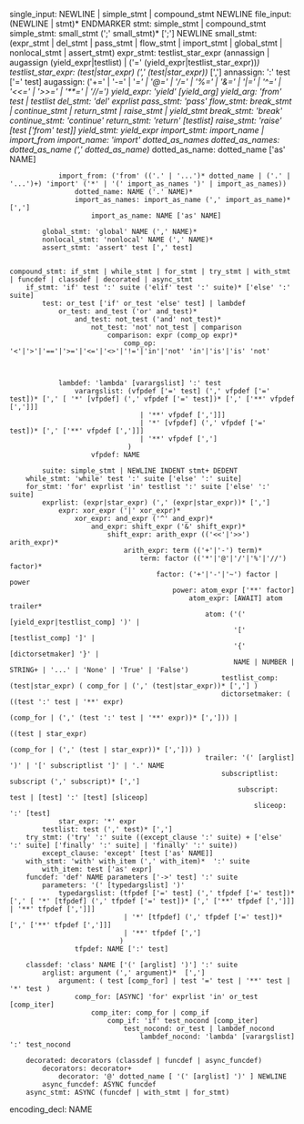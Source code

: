 single_input: NEWLINE | simple_stmt | compound_stmt NEWLINE
file_input: (NEWLINE | stmt)* ENDMARKER
stmt: simple_stmt | compound_stmt
    simple_stmt: small_stmt (';' small_stmt)* [';'] NEWLINE
        small_stmt: (expr_stmt | del_stmt | pass_stmt | flow_stmt | import_stmt | global_stmt | nonlocal_stmt | assert_stmt)
            expr_stmt: testlist_star_expr (annassign | augassign (yield_expr|testlist) | ('=' (yield_expr|testlist_star_expr))*)
                testlist_star_expr: (test|star_expr) (',' (test|star_expr))* [',']
                annassign: ':' test ['=' test]
                augassign: ('+=' | '-=' | '*=' | '@=' | '/=' | '%=' | '&=' | '|=' | '^=' | '<<=' | '>>=' | '**=' | '//=')
                yield_expr: 'yield' [yield_arg]
                    yield_arg: 'from' test | testlist
            del_stmt: 'del' exprlist
            pass_stmt: 'pass'
            flow_stmt: break_stmt | continue_stmt | return_stmt | raise_stmt | yield_stmt
                break_stmt: 'break'
                continue_stmt: 'continue'
                return_stmt: 'return' [testlist]
                raise_stmt: 'raise' [test ['from' test]]
                yield_stmt: yield_expr
            import_stmt: import_name | import_from
                import_name: 'import' dotted_as_names
                    dotted_as_names: dotted_as_name (',' dotted_as_name)*
                        dotted_as_name: dotted_name ['as' NAME]

                import_from: ('from' (('.' | '...')* dotted_name | ('.' | '...')+) 'import' ('*' | '(' import_as_names ')' | import_as_names))
                    dotted_name: NAME ('.' NAME)*
                    import_as_names: import_as_name (',' import_as_name)* [',']
                        import_as_name: NAME ['as' NAME]

            global_stmt: 'global' NAME (',' NAME)*
            nonlocal_stmt: 'nonlocal' NAME (',' NAME)*
            assert_stmt: 'assert' test [',' test]


    compound_stmt: if_stmt | while_stmt | for_stmt | try_stmt | with_stmt | funcdef | classdef | decorated | async_stmt
        if_stmt: 'if' test ':' suite ('elif' test ':' suite)* ['else' ':' suite]
            test: or_test ['if' or_test 'else' test] | lambdef
                or_test: and_test ('or' and_test)*
                    and_test: not_test ('and' not_test)*
                        not_test: 'not' not_test | comparison
                            comparison: expr (comp_op expr)*
                                comp_op: '<'|'>'|'=='|'>='|'<='|'<>'|'!='|'in'|'not' 'in'|'is'|'is' 'not'



                lambdef: 'lambda' [varargslist] ':' test
                    varargslist: (vfpdef ['=' test] (',' vfpdef ['=' test])* [',' [ '*' [vfpdef] (',' vfpdef ['=' test])* [',' ['**' vfpdef [',']]]
                                    | '**' vfpdef [',']]]
                                    | '*' [vfpdef] (',' vfpdef ['=' test])* [',' ['**' vfpdef [',']]]
                                    | '**' vfpdef [',']
                                 )
                        vfpdef: NAME

            suite: simple_stmt | NEWLINE INDENT stmt+ DEDENT
        while_stmt: 'while' test ':' suite ['else' ':' suite]
        for_stmt: 'for' exprlist 'in' testlist ':' suite ['else' ':' suite]
            exprlist: (expr|star_expr) (',' (expr|star_expr))* [',']
                expr: xor_expr ('|' xor_expr)*
                    xor_expr: and_expr ('^' and_expr)*
                        and_expr: shift_expr ('&' shift_expr)*
                            shift_expr: arith_expr (('<<'|'>>') arith_expr)*
                                arith_expr: term (('+'|'-') term)*
                                    term: factor (('*'|'@'|'/'|'%'|'//') factor)*
                                        factor: ('+'|'-'|'~') factor | power
                                            power: atom_expr ['**' factor]
                                                atom_expr: [AWAIT] atom trailer*
                                                    atom: ('(' [yield_expr|testlist_comp] ')' |
                                                           '[' [testlist_comp] ']' |
                                                           '{' [dictorsetmaker] '}' |
                                                           NAME | NUMBER | STRING+ | '...' | 'None' | 'True' | 'False')
                                                        testlist_comp: (test|star_expr) ( comp_for | (',' (test|star_expr))* [','] )
                                                        dictorsetmaker: ( ((test ':' test | '**' expr)
                                                                           (comp_for | (',' (test ':' test | '**' expr))* [','])) |
                                                                          ((test | star_expr)
                                                                           (comp_for | (',' (test | star_expr))* [','])) )
                                                    trailer: '(' [arglist] ')' | '[' subscriptlist ']' | '.' NAME
                                                        subscriptlist: subscript (',' subscript)* [',']
                                                            subscript: test | [test] ':' [test] [sliceop]
                                                                sliceop: ':' [test]
                star_expr: '*' expr
            testlist: test (',' test)* [',']
        try_stmt: ('try' ':' suite ((except_clause ':' suite) + ['else' ':' suite] ['finally' ':' suite] | 'finally' ':' suite))
            except_clause: 'except' [test ['as' NAME]]
        with_stmt: 'with' with_item (',' with_item)*  ':' suite
            with_item: test ['as' expr]
        funcdef: 'def' NAME parameters ['->' test] ':' suite
            parameters: '(' [typedargslist] ')'
                typedargslist: (tfpdef ['=' test] (',' tfpdef ['=' test])* [',' [ '*' [tfpdef] (',' tfpdef ['=' test])* [',' ['**' tfpdef [',']]] | '**' tfpdef [',']]]
                                | '*' [tfpdef] (',' tfpdef ['=' test])* [',' ['**' tfpdef [',']]]
                                | '**' tfpdef [',']
                               )
                    tfpdef: NAME [':' test]

        classdef: 'class' NAME ['(' [arglist] ')'] ':' suite
            arglist: argument (',' argument)*  [',']
                argument: ( test [comp_for] | test '=' test | '**' test | '*' test )
                    comp_for: [ASYNC] 'for' exprlist 'in' or_test [comp_iter]
                        comp_iter: comp_for | comp_if
                            comp_if: 'if' test_nocond [comp_iter]
                                test_nocond: or_test | lambdef_nocond
                                    lambdef_nocond: 'lambda' [varargslist] ':' test_nocond

        decorated: decorators (classdef | funcdef | async_funcdef)
            decorators: decorator+
                decorator: '@' dotted_name [ '(' [arglist] ')' ] NEWLINE
            async_funcdef: ASYNC funcdef
        async_stmt: ASYNC (funcdef | with_stmt | for_stmt)


encoding_decl: NAME


